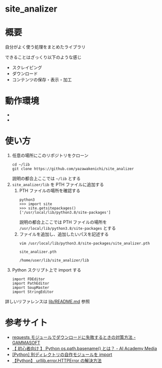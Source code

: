 # site_analizer
# 概要
自分がよく使う処理をまとめたライブラリ

できることはざっくり以下のような感じ

- スクレイピング
- ダウンロード
- コンテンツの保存・表示・加工

# 動作環境
- 
- 

# 使い方
1. 任意の場所にこのリポジトリをクローン
    ```
    cd ~/lib
    git clone https://github.com/yazawakenichi/site_analizer
    ```
    説明の都合上ここでは `~/lib` とする
2. `site_analizer/lib` を PTH ファイルに追加する
    1. PTH ファイルの場所を確認する
        ```
        python3
        >>> import site
        >>> site.getsitepackages()
        ['/usr/local/lib/python3.8/site-packages']
        ```
        説明の都合上ここでは PTH ファイルの場所を `/usr/local/lib/python3.8/site-packages` とする
    2. ファイルを追加し、追加したいパスを記述する
        ```
        vim /usr/local/lib/python3.8/site-packages/site_analizer.pth
        ```
        `site_analizer.pth`
        ```
        /home/user/lib/site_analizer/lib
        ```
3. Python スクリプト上で import する
    ```
    import FDEditor
    import PathEditor
    import SoupMaster
    import StringEditor
    ```

詳しいリファレンスは [lib/README.md](https://github.com/yazawakenichi/site_analizer/tree/main/lib) 参照

# 参考サイト
- [requests モジュールでダウンロードに失敗するときの対策方法 - GAMMASOFT](https://gammasoft.jp/support/solutions-of-requests-get-failed/)
- [【 初心者向け 】 Python os.path.basename() とは？ - AI Academy Media](https://aiacademy.jp/media/?p=1584)
- [[Python] 別ディレクトリの自作モジュールを import](https://fuji-pocketbook.net/another-dir-module/)
- [【Python】 urllib.error.HTTPError の解決方法](https://self-development.info/%E3%80%90python%E3%80%91urllib-error-httperror%E3%81%AE%E8%A7%A3%E6%B1%BA%E6%96%B9%E6%B3%95/)
